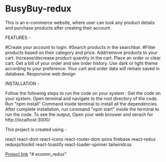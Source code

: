 ﻿# BusyBuy-redux

This is an e-commerce website, where user can look any product details and purchase products after creating their account. 

FEATURES -

#Create your account to login.
#Search products in the searchbar.
#Filter products based on their category and price.
Add/remove products to your cart.
Increase/decrease product quantity in the cart.
Place an order or clear cart.
Get a bill of your order and see order history.
Use dark or light theme according to your preference.
Your cart and order data will remain saved in database.
Responsive web design


INSTALLATION -

Follow the following steps to run the code on your system :
Get the code on your system.
Open terminal and navigate to the root directory of the code.
Run "npm install" Command inside terminal to install all the dependencies.
After complete installation, run command "npm start" inside the terminal to run the code.
To see the output, Open your web broswer and serach for http://localhost:3000/


This project is created using -

react
react-dom
react-icons
react-router-dom
axios
firebase
react-redux
reduxjs/toolkit
react-toastify
react-loader-spinner
tailwindcss

[Project link](https://busybuy-redux.netlify.app/)
"# ecomm_redux" 
